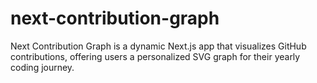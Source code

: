 # next-contribution-graph
Next Contribution Graph is a dynamic Next.js app that visualizes GitHub contributions, offering users a personalized SVG graph for their yearly coding journey.
